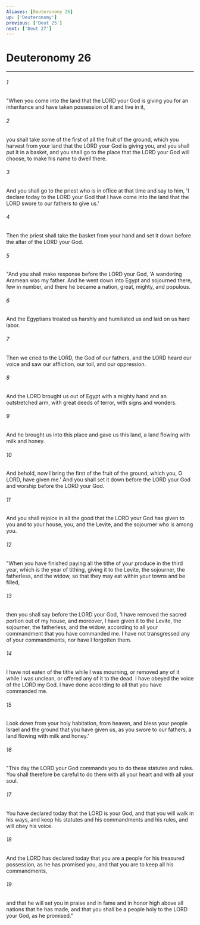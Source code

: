 ```yaml
---
Aliases: [Deuteronomy 26]
up: ['Deuteronomy']
previous: ['Deut 25']
next: ['Deut 27']
---
```

# Deuteronomy 26
***



###### 1 
"When you come into the land that the LORD your God is giving you for an inheritance and have taken possession of it and live in it, 

###### 2 
you shall take some of the first of all the fruit of the ground, which you harvest from your land that the LORD your God is giving you, and you shall put it in a basket, and you shall go to the place that the LORD your God will choose, to make his name to dwell there. 

###### 3 
And you shall go to the priest who is in office at that time and say to him, 'I declare today to the LORD your God that I have come into the land that the LORD swore to our fathers to give us.' 

###### 4 
Then the priest shall take the basket from your hand and set it down before the altar of the LORD your God. 

###### 5 
"And you shall make response before the LORD your God, 'A wandering Aramean was my father. And he went down into Egypt and sojourned there, few in number, and there he became a nation, great, mighty, and populous. 

###### 6 
And the Egyptians treated us harshly and humiliated us and laid on us hard labor. 

###### 7 
Then we cried to the LORD, the God of our fathers, and the LORD heard our voice and saw our affliction, our toil, and our oppression. 

###### 8 
And the LORD brought us out of Egypt with a mighty hand and an outstretched arm, with great deeds of terror, with signs and wonders. 

###### 9 
And he brought us into this place and gave us this land, a land flowing with milk and honey. 

###### 10 
And behold, now I bring the first of the fruit of the ground, which you, O LORD, have given me.' And you shall set it down before the LORD your God and worship before the LORD your God. 

###### 11 
And you shall rejoice in all the good that the LORD your God has given to you and to your house, you, and the Levite, and the sojourner who is among you. 

###### 12 
"When you have finished paying all the tithe of your produce in the third year, which is the year of tithing, giving it to the Levite, the sojourner, the fatherless, and the widow, so that they may eat within your towns and be filled, 

###### 13 
then you shall say before the LORD your God, 'I have removed the sacred portion out of my house, and moreover, I have given it to the Levite, the sojourner, the fatherless, and the widow, according to all your commandment that you have commanded me. I have not transgressed any of your commandments, nor have I forgotten them. 

###### 14 
I have not eaten of the tithe while I was mourning, or removed any of it while I was unclean, or offered any of it to the dead. I have obeyed the voice of the LORD my God. I have done according to all that you have commanded me. 

###### 15 
Look down from your holy habitation, from heaven, and bless your people Israel and the ground that you have given us, as you swore to our fathers, a land flowing with milk and honey.' 

###### 16 
"This day the LORD your God commands you to do these statutes and rules. You shall therefore be careful to do them with all your heart and with all your soul. 

###### 17 
You have declared today that the LORD is your God, and that you will walk in his ways, and keep his statutes and his commandments and his rules, and will obey his voice. 

###### 18 
And the LORD has declared today that you are a people for his treasured possession, as he has promised you, and that you are to keep all his commandments, 

###### 19 
and that he will set you in praise and in fame and in honor high above all nations that he has made, and that you shall be a people holy to the LORD your God, as he promised."
